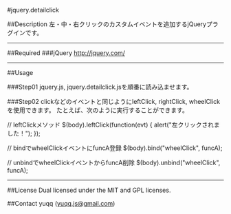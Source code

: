 #jquery.detailclick

##Description
左・中・右クリックのカスタムイベントを追加するjQueryプラグインです。

---
##Required
###jQuery
http://jquery.com/

---
##Usage

###Step01
jquery.js, jquery.detailclick.jsを順番に読み込ませます。

  <script type="text/javascript" src="jquery.js"></script>
  <script type="text/javascript" src="jquery.detail.click.js"></script>

###Step02
clickなどのイベントと同じようにleftClick, rightClick, wheelClickを使用できます。
たとえば、次のように実行することができます。

  // leftClickメソッド
  $(body).leftClick(function(evt) {
   alert("左クリックされました！"); 
  });

  // bindでwheelClickイベントにfuncA登録
  $(body).bind("wheelClick", funcA);

  // unbindでwheelClickイベントからfuncA削除
  $(body).unbind("wheelClick", funcA);

---
##License
Dual licensed under the MIT and GPL licenses.

##Contact
yuqq (yuqq.js@gmail.com)
